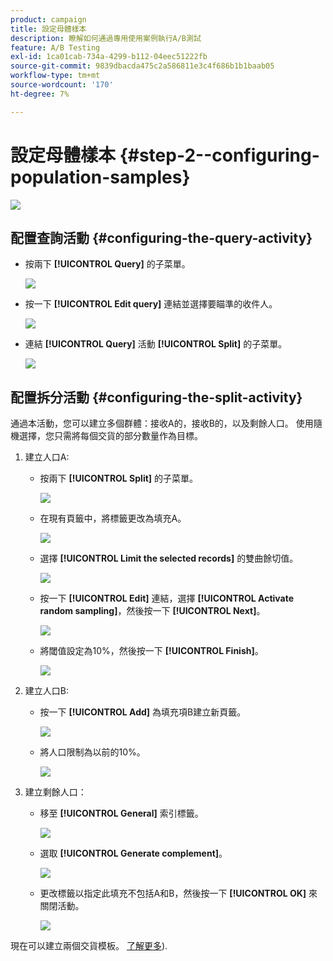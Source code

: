 ```yaml
---
product: campaign
title: 設定母體樣本
description: 瞭解如何通過專用使用案例執行A/B測試
feature: A/B Testing
exl-id: 1ca01cab-734a-4299-b112-04eec51222fb
source-git-commit: 9839dbacda475c2a586811e3c4f686b1b1baab05
workflow-type: tm+mt
source-wordcount: '170'
ht-degree: 7%

---
```


# 設定母體樣本 {#step-2--configuring-population-samples}

![](../../assets/common.svg)

## 配置查詢活動 {#configuring-the-query-activity}

* 按兩下 **[!UICONTROL Query]** 的子菜單。

   ![](assets/use_case_abtesting_createrecipients_001.png)

* 按一下 **[!UICONTROL Edit query]** 連結並選擇要瞄準的收件人。

   ![](assets/use_case_abtesting_createrecipients_002.png)

* 連結 **[!UICONTROL Query]** 活動 **[!UICONTROL Split]** 的子菜單。

   ![](assets/use_case_abtesting_createrecipients_003.png)

## 配置拆分活動 {#configuring-the-split-activity}

通過本活動，您可以建立多個群體：接收A的，接收B的，以及剩餘人口。 使用隨機選擇，您只需將每個交貨的部分數量作為目標。

1. 建立人口A:

   * 按兩下 **[!UICONTROL Split]** 的子菜單。

      ![](assets/use_case_abtesting_createrecipients_004.png)

   * 在現有頁籤中，將標籤更改為填充A。

      ![](assets/use_case_abtesting_createrecipients_005.png)

   * 選擇 **[!UICONTROL Limit the selected records]** 的雙曲餘切值。

      ![](assets/use_case_abtesting_createrecipients_006.png)

   * 按一下 **[!UICONTROL Edit]** 連結，選擇 **[!UICONTROL Activate random sampling]**，然後按一下 **[!UICONTROL Next]**。

      ![](assets/use_case_abtesting_createrecipients_007.png)

   * 將閾值設定為10%，然後按一下 **[!UICONTROL Finish]**。

      ![](assets/use_case_abtesting_createrecipients_008.png)

1. 建立人口B:

   * 按一下 **[!UICONTROL Add]** 為填充項B建立新頁籤。

      ![](assets/use_case_abtesting_createrecipients_009.png)

   * 將人口限制為以前的10%。

      ![](assets/use_case_abtesting_createrecipients_010.png)

1. 建立剩餘人口：

   * 移至 **[!UICONTROL General]** 索引標籤。

      ![](assets/use_case_abtesting_createrecipients_011.png)

   * 選取 **[!UICONTROL Generate complement]**。

      ![](assets/use_case_abtesting_createrecipients_012.png)

   * 更改標籤以指定此填充不包括A和B，然後按一下 **[!UICONTROL OK]** 來關閉活動。

      ![](assets/use_case_abtesting_createrecipients_013.png)

現在可以建立兩個交貨模板。 [了解更多](a-b-testing-uc-delivery-templates.md)).
